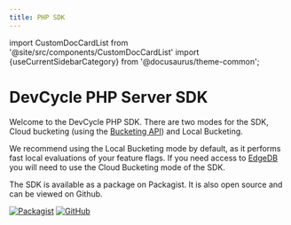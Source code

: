 ```yaml
---
title: PHP SDK
---
```


import CustomDocCardList from '@site/src/components/CustomDocCardList' import {useCurrentSidebarCategory} from
'@docusaurus/theme-common';

# DevCycle PHP Server SDK

Welcome to the DevCycle PHP SDK. There are two modes for the SDK, Cloud bucketing (using the
[Bucketing API](https://docs.devcycle.com/bucketing-api/)) and Local Bucketing.

We recommend using the Local Bucketing mode by default, as it performs fast local evaluations of your feature flags. If
you need access to [EdgeDB](https://docs.devcycle.com/extras/edgedb) you will need to use the Cloud Bucketing mode of
the SDK.

<CustomDocCardList items={useCurrentSidebarCategory().items} columnWidth={4} />

The SDK is available as a package on Packagist. It is also open source and can be viewed on Github.

[![Packagist](https://badgen.net/packagist/v/devcycle/php-server-sdk/latest)](https://packagist.org/packages/devcycle/php-server-sdk)
[![GitHub](https://img.shields.io/github/stars/devcyclehq/php-server-sdk.svg?style=social&label=Star&maxAge=2592000)](https://github.com/DevCycleHQ/php-server-sdk)
